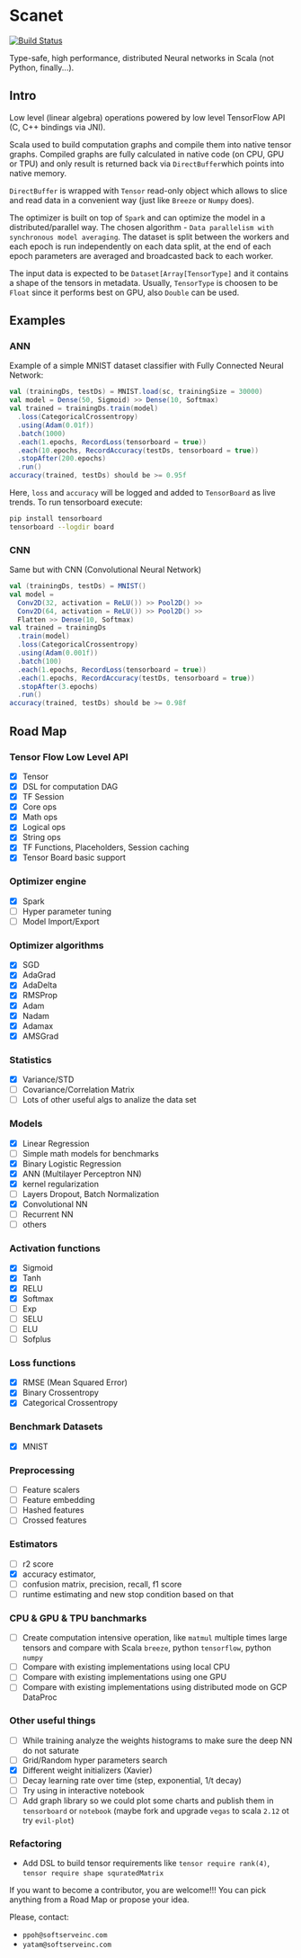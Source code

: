 # Scanet

[![Build Status](https://travis-ci.org/pashashiz/scanet3.svg?branch=master)](https://travis-ci.org/pashashiz/scanet3)


Type-safe, high performance, distributed Neural networks in Scala (not Python, finally...).

## Intro

Low level (linear algebra) operations powered by low level TensorFlow API (C, C++ bindings via JNI). 

Scala used to build computation graphs and compile them into native tensor graphs.
Compiled graphs are fully calculated in native code (on CPU, GPU or TPU) 
and only result is returned back via `DirectBuffer`which points into native memory. 

`DirectBuffer` is wrapped with `Tensor` read-only object which allows 
to slice and read data in a convenient way (just like `Breeze` or `Numpy` does).

The optimizer is built on top of `Spark` and can optimize the model in a distributed/parallel way.
The chosen algorithm - `Data parallelism with synchronous model averaging`. The dataset is split between
the workers and each epoch is run independently on each data split, at the end of each epoch
parameters are averaged and broadcasted back to each worker.

The input data is expected to be `Dataset[Array[TensorType]` and it contains a shape of the tensors in metadata.
Usually, `TensorType` is choosen to be `Float` since it performs best on GPU, also `Double` can be used.

## Examples

### ANN

Example of a simple MNIST dataset classifier with Fully Connected Neural Network:

``` scala
val (trainingDs, testDs) = MNIST.load(sc, trainingSize = 30000)
val model = Dense(50, Sigmoid) >> Dense(10, Softmax)
val trained = trainingDs.train(model)
  .loss(CategoricalCrossentropy)
  .using(Adam(0.01f))
  .batch(1000)
  .each(1.epochs, RecordLoss(tensorboard = true))
  .each(10.epochs, RecordAccuracy(testDs, tensorboard = true))
  .stopAfter(200.epochs)
  .run()
accuracy(trained, testDs) should be >= 0.95f
```

Here, `loss` and `accuracy` will be logged and added to `TensorBoard` as live trends. To run tensorboard execute:
```sh
pip install tensorboard
tensorboard --logdir board
```

### CNN

Same but with CNN (Convolutional Neural Network)
```scala
val (trainingDs, testDs) = MNIST()
val model =
  Conv2D(32, activation = ReLU()) >> Pool2D() >>
  Conv2D(64, activation = ReLU()) >> Pool2D() >>
  Flatten >> Dense(10, Softmax)
val trained = trainingDs
  .train(model)
  .loss(CategoricalCrossentropy)
  .using(Adam(0.001f))
  .batch(100)
  .each(1.epochs, RecordLoss(tensorboard = true))
  .each(1.epochs, RecordAccuracy(testDs, tensorboard = true))
  .stopAfter(3.epochs)
  .run()
accuracy(trained, testDs) should be >= 0.98f
```
 
## Road Map

### Tensor Flow Low Level API
- [x] Tensor
- [x] DSL for computation DAG 
- [x] TF Session
- [x] Core ops
- [x] Math ops
- [x] Logical ops
- [x] String ops
- [x] TF Functions, Placeholders, Session caching
- [x] Tensor Board basic support

### Optimizer engine
- [x] Spark
- [ ] Hyper parameter tuning
- [ ] Model Import/Export
 
### Optimizer algorithms
- [x] SGD
- [x] AdaGrad
- [x] AdaDelta
- [x] RMSProp
- [x] Adam
- [x] Nadam
- [x] Adamax
- [x] AMSGrad

### Statistics
- [x] Variance/STD
- [ ] Covariance/Correlation Matrix
- [ ] Lots of other useful algs to analize the data set

### Models
- [x] Linear Regression
- [ ] Simple math models for benchmarks
- [x] Binary Logistic Regression
- [x] ANN (Multilayer Perceptron NN)
- [x] kernel regularization
- [ ] Layers Dropout, Batch Normalization
- [x] Convolutional NN
- [ ] Recurrent NN
- [ ] others

### Activation functions
- [x] Sigmoid
- [x] Tanh
- [x] RELU
- [x] Softmax
- [ ] Exp
- [ ] SELU
- [ ] ELU
- [ ] Sofplus

### Loss functions
- [x] RMSE (Mean Squared Error)
- [x] Binary Crossentropy
- [x] Categorical Crossentropy

### Benchmark Datasets
- [x] MNIST

### Preprocessing
- [ ] Feature scalers
- [ ] Feature embedding
- [ ] Hashed features
- [ ] Crossed features

### Estimators
- [ ] r2 score
- [x] accuracy estimator, 
- [ ] confusion matrix, precision, recall, f1 score
- [ ] runtime estimating and new stop condition based on that

### CPU & GPU & TPU banchmarks
- [ ] Create computation intensive operation, like `matmul` multiple times large tensors
      and compare with Scala `breeze`, python `tensorflow`, python `numpy`
- [ ] Compare with existing implementations using local CPU
- [ ] Compare with existing implementations using one GPU
- [ ] Compare with existing implementations using distributed mode on GCP DataProc

### Other useful things
- [ ] While training analyze the weights histograms to make sure the deep NN do not saturate
- [ ] Grid/Random hyper parameters search
- [x] Different weight initializers (Xavier)
- [ ] Decay learning rate over time (step, exponential, 1/t decay)
- [ ] Try using in interactive notebook
- [ ] Add graph library so we could plot some charts and publish them in `tensorboard` or `notebook` (maybe fork and upgrade `vegas` to scala `2.12` ot try `evil-plot`)

### Refactoring
- Add DSL to build tensor requirements like `tensor require rank(4)`, `tensor require shape squratedMatrix`

If you want to become a contributor, you are welcome!!! You can pick anything from a Road Map or propose your idea. 
 
 Please, contact:
- `ppoh@softserveinc.com`
- `yatam@softserveinc.com`